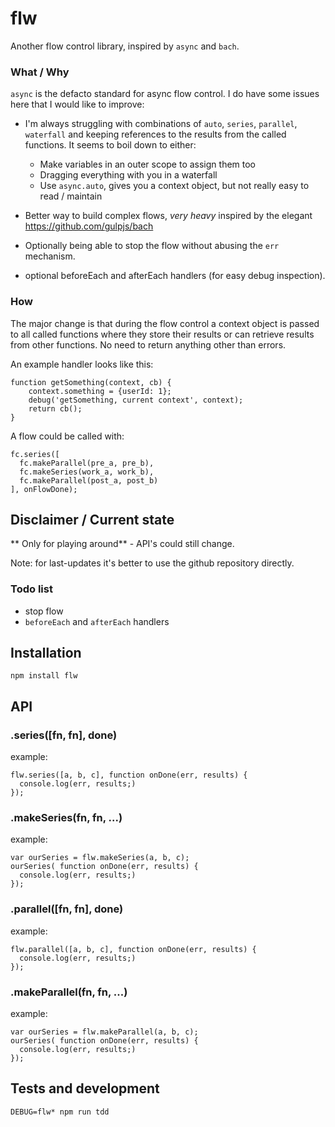 # flw

Another flow control library, inspired by `async` and `bach`.


### What / Why

`async` is the defacto standard for async flow control. I do have some issues here that I would like to improve:

* I'm always struggling with combinations of `auto`, `series`, `parallel`, `waterfall` and keeping references to the results from the called functions. It seems to boil down to either:
  	* Make variables in an outer scope to assign them too
	* Dragging everything with you in a waterfall
	* Use `async.auto`, gives you a context object, but not really easy to read / maintain

* Better way to build complex flows, *very heavy* inspired by the elegant  <https://github.com/gulpjs/bach>
* Optionally being able to stop the flow without abusing the `err` mechanism.
* optional beforeEach and afterEach handlers (for easy debug inspection).

### How

The major change is that during the flow control a context object is passed to all called functions where they store their results or can retrieve results from other functions. No need to return anything other than errors.

An example handler looks like this:

	function getSomething(context, cb) {
		context.something = {userId: 1};
		debug('getSomething, current context', context);
		return cb();
	}

A flow could be called with:

    fc.series([
      fc.makeParallel(pre_a, pre_b),
      fc.makeSeries(work_a, work_b),
      fc.makeParallel(post_a, post_b)
    ], onFlowDone);


## Disclaimer / Current state

  ** Only for playing around** - API's could still change.

  Note: for last-updates it's better to use the github repository directly.

### Todo list

* stop flow
* `beforeEach` and `afterEach` handlers


## Installation

    npm install flw

## API

### .series([fn, fn], done)

  example:

    flw.series([a, b, c], function onDone(err, results) {
      console.log(err, results;)
    });

### .makeSeries(fn, fn, ...)

example:

    var ourSeries = flw.makeSeries(a, b, c);
    ourSeries( function onDone(err, results) {
      console.log(err, results;)
    });

### .parallel([fn, fn], done)

example:

    flw.parallel([a, b, c], function onDone(err, results) {
      console.log(err, results;)
    });

### .makeParallel(fn, fn, ...)

example:

    var ourSeries = flw.makeParallel(a, b, c);
    ourSeries( function onDone(err, results) {
      console.log(err, results;)
    });


## Tests and development

    DEBUG=flw* npm run tdd

